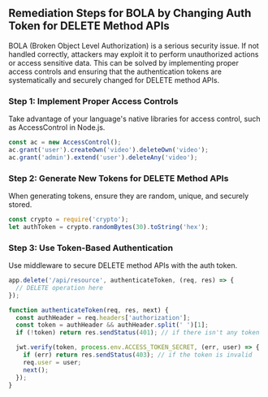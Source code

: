 

## Remediation Steps for BOLA by Changing Auth Token for DELETE Method APIs
BOLA (Broken Object Level Authorization) is a serious security issue. If not handled correctly, attackers may exploit it to perform unauthorized actions or access sensitive data.
This can be solved by implementing proper access controls and ensuring that the authentication tokens are systematically and securely changed for DELETE method APIs.


### Step 1: Implement Proper Access Controls
Take advantage of your language's native libraries for access control, such as AccessControl in Node.js. 
```javascript
const ac = new AccessControl();
ac.grant('user').createOwn('video').deleteOwn('video');
ac.grant('admin').extend('user').deleteAny('video');
```
### Step 2: Generate New Tokens for DELETE Method APIs
When generating tokens, ensure they are random, unique, and securely stored.
```javascript
const crypto = require('crypto');
let authToken = crypto.randomBytes(30).toString('hex');
```
### Step 3: Use Token-Based Authentication
Use middleware to secure DELETE method APIs with the auth token.
```javascript
app.delete('/api/resource', authenticateToken, (req, res) => {
  // DELETE operation here
});

function authenticateToken(req, res, next) {
  const authHeader = req.headers['authorization'];
  const token = authHeader && authHeader.split(' ')[1];
  if (!token) return res.sendStatus(401); // if there isn't any token

  jwt.verify(token, process.env.ACCESS_TOKEN_SECRET, (err, user) => {
    if (err) return res.sendStatus(403); // if the token is invalid
    req.user = user;
    next();
  });
}
```